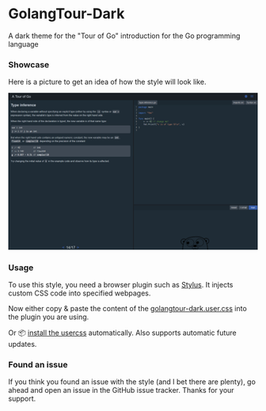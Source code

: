 # GolangTour-Dark
A dark theme for the "Tour of Go" introduction for the Go programming language

### Showcase
Here is a picture to get an idea of how the style will look like.

![Showcase Screenshot](https://raw.githubusercontent.com/d-Rickyy-b/GolangTour-Dark/main/images/screenshot1.png)

### Usage
To use this style, you need a browser plugin such as [Stylus](https://addons.mozilla.org/en-US/firefox/addon/styl-us/). It injects custom CSS code into specified webpages.

Now either copy & paste the content of the [golangtour-dark.user.css](https://raw.githubusercontent.com/d-Rickyy-b/GolangTour-Dark/main/golangtour-dark.user.css) into the plugin you are using.

Or 📦 [install the usercss](https://raw.githubusercontent.com/d-Rickyy-b/GolangTour-Dark/main/golangtour-dark.user.css) automatically. Also supports automatic future updates.

### Found an issue
If you think you found an issue with the style (and I bet there are plenty), go ahead and open an issue in the GitHub issue tracker.
Thanks for your support.
